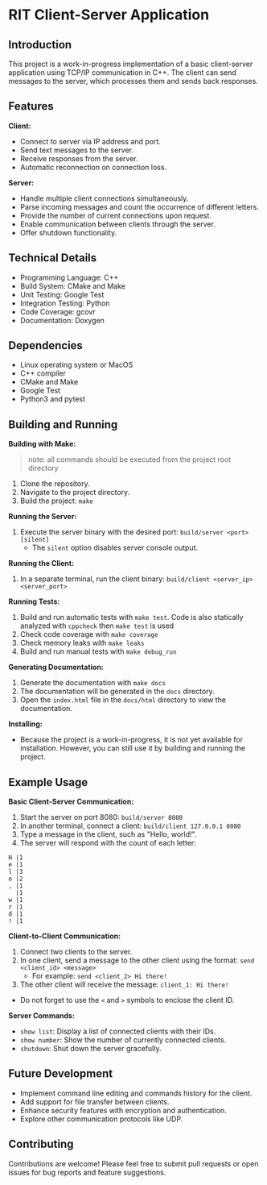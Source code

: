 # RIT Client-Server Application

## Introduction

This project is a work-in-progress implementation of a basic client-server application using TCP/IP communication in C++. The client can send messages to the server, which processes them and sends back responses.

## Features

**Client:**

* Connect to server via IP address and port.
* Send text messages to the server.
* Receive responses from the server.
* Automatic reconnection on connection loss.

**Server:**

* Handle multiple client connections simultaneously.
* Parse incoming messages and count the occurrence of different letters.
* Provide the number of current connections upon request.
* Enable communication between clients through the server.
* Offer shutdown functionality.

## Technical Details

* Programming Language: C++
* Build System: CMake and Make
* Unit Testing: Google Test
* Integration Testing: Python
* Code Coverage: gcovr
* Documentation: Doxygen

## Dependencies

* Linux operating system or MacOS
* C++ compiler
* CMake and Make
* Google Test
* Python3 and pytest

## Building and Running

**Building with Make:**

>note: all commands should be executed from the project root directory

1. Clone the repository.
2. Navigate to the project directory.
3. Build the project: `make`

**Running the Server:**

1. Execute the server binary with the desired port: `build/server <port> [silent]`
    * The `silent` option disables server console output.

**Running the Client:**

1. In a separate terminal, run the client binary: `build/client <server_ip> <server_port>`

**Running Tests:**

1. Build and run automatic tests with `make test`. Code is also statically analyzed with `cppcheck` then `make test` is used
2. Check code coverage with `make coverage`
3. Check memory leaks with `make leaks`
4. Build and run manual tests with `make debug_run`

**Generating Documentation:**

1. Generate the documentation with `make docs`
2. The documentation will be generated in the `docs` directory.
3. Open the `index.html` file in the `docs/html` directory to view the documentation.

**Installing:**

* Because the project is a work-in-progress, it is not yet available for installation. However, you can still use it by building and running the project.

## Example Usage

**Basic Client-Server Communication:**

1. Start the server on port 8080: `build/server 8080`
2. In another terminal, connect a client: `build/client 127.0.0.1 8080`
3. Type a message in the client, such as "Hello, world!".
4. The server will respond with the count of each letter:
```
H |1
e |1
l |3
o |2
, |1
  |1
w |1
r |1
d |1
! |1
```

**Client-to-Client Communication:**

1. Connect two clients to the server.
2. In one client, send a message to the other client using the format: `send <client_id> <message>`
    * For example: `send <client_2> Hi there!`
3. The other client will receive the message: `client_1: Hi there!`
* Do not forget to use the `<` and `>` symbols to enclose the client ID.

**Server Commands:**

* `show list`: Display a list of connected clients with their IDs.
* `show number`: Show the number of currently connected clients.
* `shutdown`: Shut down the server gracefully.

## Future Development

* Implement command line editing and commands history for the client.
* Add support for file transfer between clients.
* Enhance security features with encryption and authentication.
* Explore other communication protocols like UDP.

## Contributing

Contributions are welcome! Please feel free to submit pull requests or open issues for bug reports and feature suggestions.

